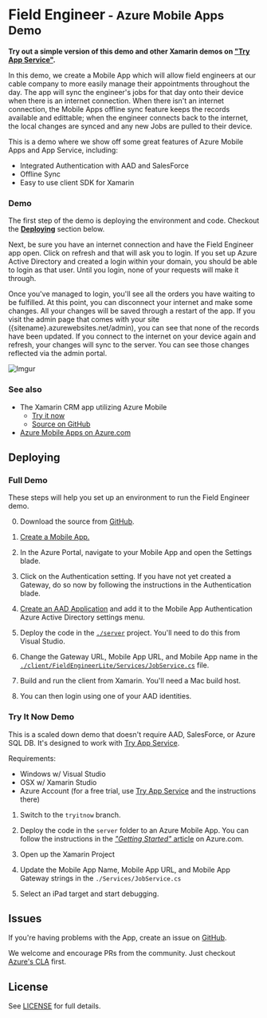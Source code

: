 # Field Engineer<small> - Azure Mobile Apps Demo</small>

**Try out a simple version of this demo and other Xamarin demos on ["Try App Service"](https://aka.ms/trymobile).**

In this demo, we create a Mobile App which will allow field engineers at our cable company to more easily manage their appointments throughout the day. The app will sync the engineer's jobs for that day onto their device when there is an internet connection. When there isn't an internet connection, the Mobile Apps offline sync feature keeps the records available and edittable; when the engineer connects back to the internet, the local changes are synced and any new Jobs are pulled to their device.

This is a demo where we show off some great features of Azure Mobile Apps and App Service, including:
 - Integrated Authentication with AAD and SalesForce
 - Offline Sync
 - Easy to use client SDK for Xamarin

### Demo

The first step of the demo is deploying the environment and code. Checkout the **[Deploying](#deploying)** section below.

Next, be sure you have an internet connection and have the Field Engineer app open. Click on refresh and that will ask you to login. If you set up Azure Active Directory and created a login within your domain, you should be able to login as that user. Until you login, none of your requests will make it through.

Once you've managed to login, you'll see all the orders you have waiting to be fulfilled. At this point, you can disconnect your internet and make some changes. All your changes will be saved through a restart of the app. If you visit the admin page that comes with your site ({sitename}.azurewebsites.net/admin), you can see that none of the records have been updated. If you connect to the internet on your device again and refresh, your changes will sync to the server. You can see those changes reflected via the admin portal.

![Imgur](http://i.imgur.com/J60zc9x.gif)

### See also

 - The Xamarin CRM app utilizing Azure Mobile
   - [Try it now](aka.ms/trymobile)
   - [Source on GitHub](https://github.com/xamarin/app-crm/)
 - [Azure Mobile Apps on Azure.com](https://azure.microsoft.com/en-us/services/app-service/mobile/)

## Deploying

### Full Demo

These steps will help you set up an environment to run the Field Engineer demo.

0. Download the source from [GitHub](https://github.com/azure/fieldengineer).

1. [Create a Mobile App.](https://azure.microsoft.com/en-us/documentation/articles/app-service-mobile-dotnet-backend-xamarin-ios-get-started-preview/)

2. In the Azure Portal, navigate to your Mobile App and open the Settings blade.

3. Click on the Authentication setting. If you have not yet created a Gateway, do so now by following the instructions in the Authentication blade.

4. [Create an AAD Application](https://azure.microsoft.com/en-us/documentation/articles/app-service-mobile-how-to-configure-active-directory-authentication-preview/) and add it to the Mobile App Authentication Azure Active Directory settings menu.

5. Deploy the code in the [`./server`](./server) project. You'll need to do this from Visual Studio.

6. Change the Gateway URL, Mobile App URL, and Mobile App name in the [`./client/FieldEngineerLite/Services/JobService.cs`](./client/FieldEngineerLite/Services/JobService.cs) file.

7. Build and run the client from Xamarin. You'll need a Mac build host.

8. You can then login using one of your AAD identities.

### Try It Now Demo

This is a scaled down demo that doesn't require AAD, SalesForce, or Azure SQL DB. It's designed to work with [Try App Service](https://tryappservice.azure.com/).

Requirements:
 - Windows w/ Visual Studio
 - OSX w/ Xamarin Studio
 - Azure Account (for a free trial, use [Try App Service](https://aka.ms/trymobile) and the instructions there)

1. Switch to the `tryitnow` branch.

2. Deploy the code in the `server` folder to an Azure Mobile App. You can follow the instructions in the [*"Getting Started"* article](https://azure.microsoft.com/en-us/documentation/articles/app-service-mobile-dotnet-backend-xamarin-ios-get-started-preview/) on Azure.com.

3. Open up the Xamarin Project

4. Update the Mobile App Name, Mobile App URL, and Mobile App Gateway strings in the `./Services/JobService.cs`

5. Select an iPad target and start debugging.

## Issues

If you're having problems with the App, create an issue on [GitHub](https://github.com/azure/fieldengineer/issues).

We welcome and encourage PRs from the community. Just checkout [Azure's CLA](https://cla.azure.com/) first.

## License

See [LICENSE](./LICENSE) for full details.

